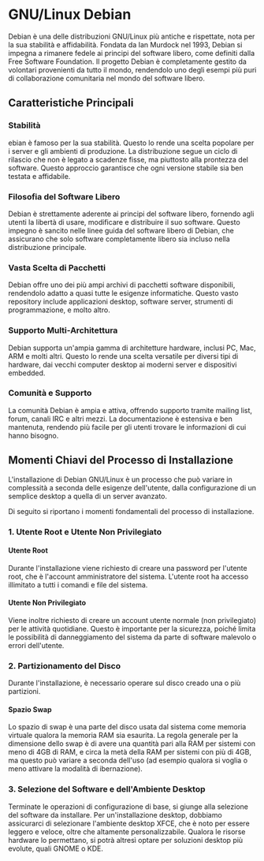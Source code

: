 # GNU/Linux Debian

Debian è una delle distribuzioni GNU/Linux più antiche e rispettate, nota per la sua stabilità e affidabilità. Fondata da Ian Murdock nel 1993, Debian si impegna a rimanere fedele ai principi del software libero, come definiti dalla Free Software Foundation. Il progetto Debian è completamente gestito da volontari provenienti da tutto il mondo, rendendolo uno degli esempi più puri di collaborazione comunitaria nel mondo del software libero.

## Caratteristiche Principali

### Stabilità

ebian è famoso per la sua stabilità. Questo lo rende una scelta popolare per i server e gli ambienti di produzione. La distribuzione segue un ciclo di rilascio che non è legato a scadenze fisse, ma piuttosto alla prontezza del software. Questo approccio garantisce che ogni versione stabile sia ben testata e affidabile.

### Filosofia del Software Libero

Debian è strettamente aderente ai principi del software libero, fornendo agli utenti la libertà di usare, modificare e distribuire il suo software. Questo impegno è sancito nelle linee guida del software libero di Debian, che assicurano che solo software completamente libero sia incluso nella distribuzione principale.

### Vasta Scelta di Pacchetti

Debian offre uno dei più ampi archivi di pacchetti software disponibili, rendendolo adatto a quasi tutte le esigenze informatiche. Questo vasto repository include applicazioni desktop, software server, strumenti di programmazione, e molto altro.

### Supporto Multi-Architettura

Debian supporta un'ampia gamma di architetture hardware, inclusi PC, Mac, ARM e molti altri. Questo lo rende una scelta versatile per diversi tipi di hardware, dai vecchi computer desktop ai moderni server e dispositivi embedded.

### Comunità e Supporto

La comunità Debian è ampia e attiva, offrendo supporto tramite mailing list, forum, canali IRC e altri mezzi. La documentazione è estensiva e ben mantenuta, rendendo più facile per gli utenti trovare le informazioni di cui hanno bisogno.


## Momenti Chiavi del Processo di Installazione

L'installazione di Debian GNU/Linux è un processo che può variare in complessità a seconda delle esigenze dell'utente, dalla configurazione di un semplice desktop a quella di un server avanzato.

Di seguito si riportano i momenti fondamentali del processo di installazione.

### 1. Utente Root e Utente Non Privilegiato

#### Utente Root

Durante l'installazione viene richiesto di creare una password per l'utente root, che è l'account amministratore del sistema. L'utente root ha accesso illimitato a tutti i comandi e file del sistema.

#### Utente Non Privilegiato

Viene inoltre richiesto di creare un account utente normale (non privilegiato) per le attività quotidiane. Questo è importante per la sicurezza, poiché limita le possibilità di danneggiamento del sistema da parte di software malevolo o errori dell'utente.

### 2. Partizionamento del Disco

Durante l'installazione, è necessario operare sul disco creado una o più partizioni.

#### Spazio Swap

Lo spazio di swap è una parte del disco usata dal sistema come memoria virtuale qualora la memoria RAM sia esaurita. La regola generale per la dimensione dello swap è di avere una quantità pari alla RAM per sistemi con meno di 4GB di RAM, e circa la metà della RAM per sistemi con più di 4GB, ma questo può variare a seconda dell'uso (ad esempio qualora si voglia o meno attivare la modalità di ibernazione).

### 3. Selezione del Software e dell'Ambiente Desktop

Terminate le operazioni di configurazione di base, si giunge alla selezione del software da installare. Per un'installazione desktop, dobbiamo assicurarci di selezionare l'ambiente desktop XFCE, che è noto per essere leggero e veloce, oltre che altamente personalizzabile. Qualora le risorse hardware lo permettano, si potrà altresì optare per soluzioni desktop più evolute, quali GNOME o KDE.
